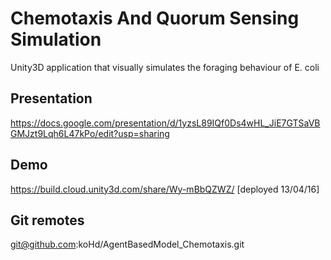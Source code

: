 # Chemotaxis And Quorum Sensing Simulation

Unity3D application that visually simulates the foraging behaviour of E. coli

## Presentation

https://docs.google.com/presentation/d/1yzsL89IQf0Ds4wHL_JiE7GTSaVBGMJzt9Lqh6L47kPo/edit?usp=sharing

## Demo

https://build.cloud.unity3d.com/share/Wy-mBbQZWZ/ [deployed 13/04/16]

## Git remotes

git@github.com:koHd/AgentBasedModel_Chemotaxis.git



